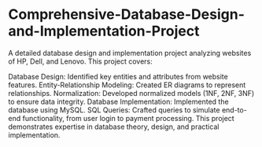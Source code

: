 # Comprehensive-Database-Design-and-Implementation-Project
A detailed database design and implementation project analyzing websites of HP, Dell, and Lenovo. This project covers:

Database Design: Identified key entities and attributes from website features.
Entity-Relationship Modeling: Created ER diagrams to represent relationships.
Normalization: Developed normalized models (1NF, 2NF, 3NF) to ensure data integrity.
Database Implementation: Implemented the database using MySQL.
SQL Queries: Crafted queries to simulate end-to-end functionality, from user login to payment processing.
This project demonstrates expertise in database theory, design, and practical implementation.

